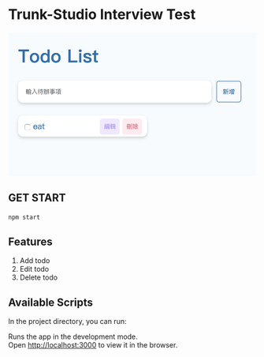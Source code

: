 # Trunk-Studio Interview Test
<img src="./todoList.png"/>

## GET START
```npm start ```
## Features
1. Add todo
2. Edit todo
3. Delete todo

## Available Scripts
In the project directory, you can run:

Runs the app in the development mode.<br>
Open [http://localhost:3000](http://localhost:3000) to view it in the browser.



